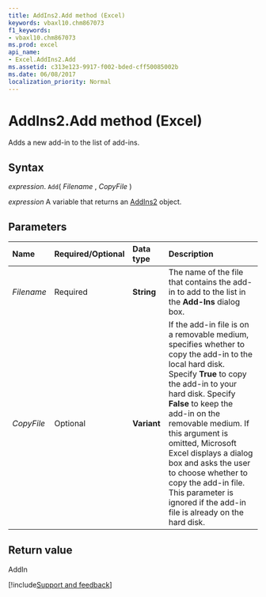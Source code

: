 ```yaml
---
title: AddIns2.Add method (Excel)
keywords: vbaxl10.chm867073
f1_keywords:
- vbaxl10.chm867073
ms.prod: excel
api_name:
- Excel.AddIns2.Add
ms.assetid: c313e123-9917-f002-bded-cff50085002b
ms.date: 06/08/2017
localization_priority: Normal
---
```



# AddIns2.Add method (Excel)

Adds a new add-in to the list of add-ins.


## Syntax

_expression_. `Add`( _Filename_ , _CopyFile_ )

_expression_ A variable that returns an [AddIns2](Excel.AddIns2.md) object.


## Parameters

|Name|Required/Optional|Data type|Description|
|:-----|:-----|:-----|:-----|
| _Filename_|Required| **String**|The name of the file that contains the add-in to add to the list in the **Add-Ins** dialog box.|
| _CopyFile_|Optional| **Variant**| If the add-in file is on a removable medium, specifies whether to copy the add-in to the local hard disk. Specify **True** to copy the add-in to your hard disk. Specify **False** to keep the add-in on the removable medium. If this argument is omitted, Microsoft Excel displays a dialog box and asks the user to choose whether to copy the add-in file. This parameter is ignored if the add-in file is already on the hard disk.|

## Return value

AddIn

[!include[Support and feedback](~/includes/feedback-boilerplate.md)]